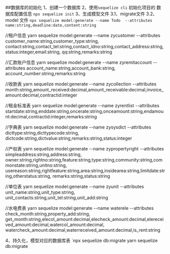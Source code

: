 ##数据库的初始化
1、创建一个数据库
2、使用`sequelize cli` 初始化项目的 数据库配置信息
		`npx sequelize init`
3、生成模型文件
	3.1、migrate文件
	3.2、model 文件
	`npx sequelize model:generate --name Todo 
--attributes name:string,deadline:date,content:string `

//租户信息
yarn sequelize model:generate --name zycustomer --attributes customer_name:string,customer_type:string,
contact:string,contact_tel:string,contact_idno:string,contact_address:string,status:integer,email:string,
qq:string,remarks:string

//汇款账户信息
yarn sequelize model:generate --name zyremitaccount --attributes account_name:string,account_bank:string,
account_number:string,remarks:string

//收款表
yarn sequelize model:generate --name zycollection --attributes month:string,amount_received:decimal,amount_receivable:decimal,invoice_amount:decimal,contractid:integer

//租金标准表
yarn sequelize model:generate --name zyrentlist --attributes startdate:string,enddate:string,oncerate:string,onceamount:string,endamount:decimal,contractid:integer,remarks:string

//字典表
yarn sequelize model:generate --name zysysdict --attributes dicttype:string,dicttypecode:string,
dictcode:string,dictvalue:string,remarks:string,status:integer

//产权表
yarn sequelize model:generate --name zypropertyright --attributes simpleaddress:string,address:string,
owner:string,rightno:string,feature:string,type:string,community:string,commonstate:string,unitno:string,
usereason:string,rightfeature:string,area:string,insidearea:string,limitdate:string,otherstatus:string,
remarks:string,status:string

//单位表
yarn sequelize model:generate --name zyunit --attributes unit_name:string,unit_type:string,
unit_contacts:string,unit_tel:string,unit_add:string

//水电费表
yarn sequelize model:generate --name waterele --attributes check_month:string,property_add:string,
get_month:string,elecol_amount:decimal,elecheck_amount:decimal,elereceived_amount:decimal,watercol_amount:decimal,
watercheck_amount:decimal,waterreceived_amount:decimal,is_rent:string

4、持久化，模型对应的数据库表
	`npx sequelize db:migrate 
    yarn sequelize db:migrate